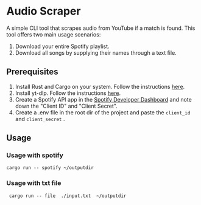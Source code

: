 # Audio Scraper

A simple CLI tool that scrapes audio from YouTube if a match is found. This tool offers two main usage scenarios:

1. Download your entire Spotify playlist.
2. Download all songs by supplying their names through a text file.

## Prerequisites

1. Install Rust and Cargo on your system. Follow the instructions [here](https://doc.rust-lang.org/cargo/getting-started/installation.html).
2. Install yt-dlp. Follow the instructions [here](https://github.com/yt-dlp/yt-dlp/wiki/Installation).
3. Create a Spotify API app in the [Spotify Developer Dashboard](https://developer.spotify.com) and note down the "Client ID" and "Client Secret".
4. Create a .env file in the root dir of the project and paste the ``client_id`` and ``client_secret`` .

## Usage

### Usage with spotify
``` cargo run -- spotify ~/outputdir ```

### Usage with txt file 
``` cargo run -- file  ./input.txt  ~/outputdir```


